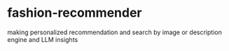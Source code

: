 # fashion-recommender
making personalized recommendation and search by image or description engine and LLM insights  

